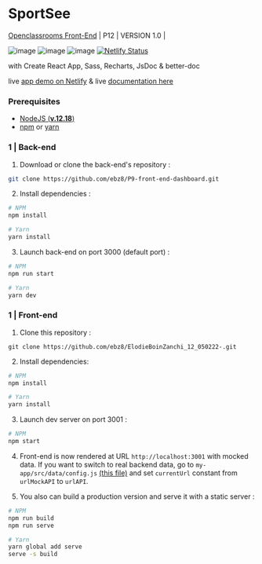 # SportSee
[Openclassrooms Front-End](https://openclassrooms.com/fr/paths/516-developpeur-dapplication-javascript-react) | P12 | VERSION 1.0 | 

 ![image](https://img.shields.io/badge/React-20232A?style=for-the-badge&logo=react&logoColor=61DAFB) ![image](https://img.shields.io/badge/Sass-CC6699?style=for-the-badge&logo=sass&logoColor=white) ![image](https://img.shields.io/badge/Node.js-339933?style=for-the-badge&logo=nodedotjs&logoColor=white) [![Netlify Status](https://api.netlify.com/api/v1/badges/f59af8bb-a50b-4eff-a2de-7f146f47850d/deploy-status)](https://app.netlify.com/sites/elodieboinzanchi-12050222/deploys)

with Create React App, Sass, Recharts, JsDoc & better-doc

live [app demo on Netlify](https://elodieboinzanchi-12050222.netlify.app/) & live [documentation here](https://ebz8.github.io/ElodieBoinZanchi_12_050222-/)

### Prerequisites

- [NodeJS (**v.12.18**)](https://nodejs.org/en/)
- [npm](https://www.npmjs.com/) or [yarn](https://yarnpkg.com/)

### 1 | Back-end

1. Download or clone the back-end's repository :

```sh
git clone https://github.com/ebz8/P9-front-end-dashboard.git
```

2. Install dependencies :

```sh
# NPM
npm install

# Yarn
yarn install
```

3. Launch back-end on port 3000 (default port) :

```sh
# NPM
npm run start

# Yarn
yarn dev
```

### 1 | Front-end

1. Clone this repository :

`git clone https://github.com/ebz8/ElodieBoinZanchi_12_050222-.git`

2. Install dependencies:

```sh
# NPM
npm install

# Yarn
yarn install
```

3. Launch dev server on port 3001 :

```sh
# NPM
npm start
```

4. Front-end is now rendered at URL `http://localhost:3001` with mocked data. If you want to switch to real backend data, go to `my-app/src/data/config.js` [(this file)](https://github.com/ebz8/ElodieBoinZanchi_12_050222-/blob/9cfa6384b9b182fb9f3ff46fb5185f03a0860b4d/my-app/src/data/config.js) and set `currentUrl` constant from `urlMockAPI` to `urlAPI`.

5. You also can build a production version and serve it with a static server :

```sh
# NPM
npm run build
npm run serve

# Yarn
yarn global add serve
serve -s build
```